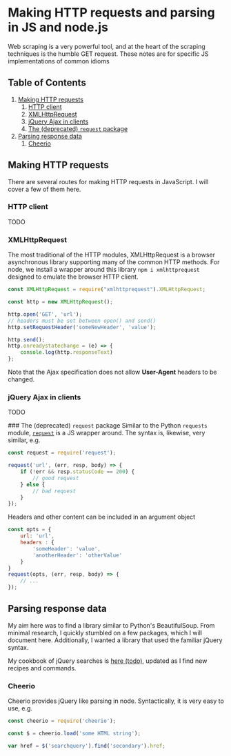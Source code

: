 # Making HTTP requests and parsing in JS and node.js
Web scraping is a very powerful tool, and at the heart of the scraping techniques is the humble GET request. These notes are for specific JS implementations of common idioms

<!--BEGIN TOC-->
## Table of Contents
1. [Making HTTP requests](#toc-sub-tag-0)
	1. [HTTP client](#toc-sub-tag-1)
	2. [XMLHttpRequest](#toc-sub-tag-2)
	3. [jQuery Ajax in clients](#toc-sub-tag-3)
	4. [The (deprecated) `request` package](#toc-sub-tag-4)
2. [Parsing response data](#toc-sub-tag-5)
	1. [Cheerio](#toc-sub-tag-6)
<!--END TOC-->

## Making HTTP requests <a name="toc-sub-tag-0"></a>
There are several routes for making HTTP requests in JavaScript. I will cover a few of them here.

### HTTP client <a name="toc-sub-tag-1"></a>
TODO

### XMLHttpRequest <a name="toc-sub-tag-2"></a>
The most traditional of the HTTP modules, XMLHttpRequest is a browser asynchronous library supporting many of the common HTTP methods. For node, we install a wrapper around this library `npm i xmlhttprequest` designed to emulate the browser HTTP client. 
```js
const XMLHttpRequest = require("xmlhttprequest").XMLHttpRequest;

const http = new XMLHttpRequest();

http.open('GET', 'url');
// headers must be set between open() and send()
http.setRequestHeader('someNewHeader', 'value');

http.send();
http.onreadystatechange = (e) => {
	console.log(http.responseText)
};
```
Note that the Ajax specification does not allow **User-Agent** headers to be changed.

### jQuery Ajax in clients <a name="toc-sub-tag-3"></a>
TODO

### The (deprecated) `request` package <a name="toc-sub-tag-4"></a>
Similar to the Python `requests` module, [`request`](https://www.npmjs.com/package/request) is a JS wrapper around. The syntax is, likewise, very similar, e.g.
```js
const request = require('request');

request('url', (err, resp, body) => {
	if (!err && resp.statusCode == 200) {
		// good request
	} else {
		// bad request
	}
});
```
Headers and other content can be included in an argument object
```js
const opts = {
	url: 'url',
	headers : {
		'someHeader': 'value',
		'anotherHeader': 'otherValue'
	}
}
request(opts, (err, resp, body) => {
	// ...
});
```
## Parsing response data <a name="toc-sub-tag-5"></a>
My aim here was to find a library similar to Python's BeautifulSoup. From minimal research, I quickly stumbled on a few packages, which I will document here. Additionally, I wanted a library that used the familiar jQuery syntax.

My cookbook of jQuery searches is [here (todo)](), updated as I find new recipes and commands.

### Cheerio <a name="toc-sub-tag-6"></a>
Cheerio provides jQuery like parsing in node. Syntactically, it is very easy to use, e.g.
```js
const cheerio = require('cheerio');

const $ = cheerio.load('some HTML string');

var href = $('searchquery').find('secondary').href;
```